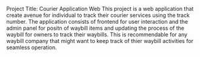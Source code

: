 Project Title: Courier Application Web
This project is a web application that create avenue for individual to track their courier services using the track number. The application consists of frontend for user interaction and the admin panel for positn of waybill items and updating the process of the waybill for owners to track their waybills. This is recommendable for any waybill company that might want to keep track of thier waybill activities for seamless operation.
